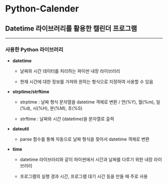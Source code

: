 # Python-Calender
## Datetime 라이브러리를 활용한 캘린더 프로그램
---
### 사용한 Python 라이브러리

+ **datetime**

  * 날짜와 시간 데이터를 처리하는 파이썬 내장 라이브러리

  * 현재 시간에 대한 정보를 가져와 원하는 형식으로 지정하여 사용할 수 있음
  
+ **strptime/strftime**
  
  * strptime : 날짜 형식 문자열을 datetime 객체로 변환 / 연(%Y), 월(%m), 일(%d), 시(%H), 분(%M), 초(%S)
  
  * strftime : 날짜와 시간 (datetime)을 문자열로 출력
  
+ **dateutil**
  
  * parse 함수를 통해 자동으로 날짜 형식을 찾아서 datetime 객체로 변환

+ **time**
  
  * datetime 라이브러리와 같이 파이썬에서 시간과 날짜를 다루기 위한 내장 라이브러리
  
  * 프로그램의 실행 경과 시간, 프로그램 대기 시간 등을 만들 때 주로 사용 
